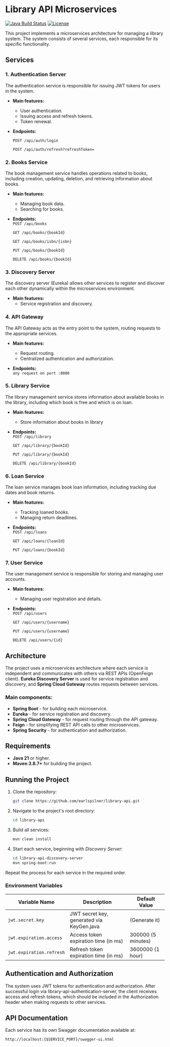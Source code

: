# Library API Microservices

[![Java Build Status](https://github.com/earlspilner/library-api/actions/workflows/maven-build.yml/badge.svg)](https://github.com/earlspilner/the-github-times/actions/workflows/maven-build.yml) [![License](https://img.shields.io/badge/License-MIT-blue.svg)](https://opensource.org/licenses/MIT)

This project implements a microservices architecture for managing a library system. The system consists of several services, each responsible for its specific functionality.

## Services

### 1. **Authentication Server**
The authentication service is responsible for issuing JWT tokens for users in the system.

- **Main features:**
  - User authentication.
  - Issuing access and refresh tokens.
  - Token renewal.

- **Endpoints:**
    
  `POST /api/auth/login`
  
  `POST /api/auth/refresh?refreshToken=`  

### 2. **Books Service**
The book management service handles operations related to books, including creation, updating, deletion, and retrieving information about books.

- **Main features:**
  - Managing book data.
  - Searching for books.

- **Endpoints:**  
  `POST /api/books`

  `GET /api/books/{bookId}`
  
  `GET /api/books/isbn/{isbn}`

  `PUT /api/books/{bookId}`

  `DELETE /api/books/{bookId}`

### 3. **Discovery Server**
The discovery server (Eureka) allows other services to register and discover each other dynamically within the microservices environment.

- **Main features:**
  - Service registration and discovery.

### 4. **API Gateway**
The API Gateway acts as the entry point to the system, routing requests to the appropriate services.

- **Main features:**
  - Request routing.
  - Centralized authentication and authorization.

- **Endpoints:**  
  `any request on port :8080` 

### 5. **Library Service**
The library management service stores information about available books in the library, including which book is free and which is on loan.

- **Main features:**
  - Store information about books in library

- **Endpoints:**  
  `POST /api/library`

  `GET /api/library/{bookId}`

  `PUT /api/library/{bookId}`

  `DELETE /api/library/{bookId}`

### 6. **Loan Service**
The loan service manages book loan information, including tracking due dates and book returns.

- **Main features:**
  - Tracking loaned books.
  - Managing return deadlines.

- **Endpoints:**  
  `POST /api/loans`

  `GET /api/loans/{loanId}`

  `PUT /api/loans/{bookId}`

### 7. **User Service**
The user management service is responsible for storing and managing user accounts.

- **Main features:**
  - Managing user registration and details.

- **Endpoints:**  
  `POST /api/users`

  `GET /api/users/{username}`

  `PUT /api/users/{username}`

  `DELETE /api/users/{id}`

## Architecture

The project uses a microservices architecture where each service is independent and communicates with others via REST APIs (OpenFeign client). **Eureka Discovery Server** is used for service registration and discovery, and **Spring Cloud Gateway** routes requests between services.

### Main components:
- **Spring Boot** - for building each microservice.
- **Eureka** - for service registration and discovery.
- **Spring Cloud Gateway** - for request routing through the API gateway.
- **Feign** - for simplifying REST API calls to other microservices.
- **Spring Security** - for authentication and authorization.

## Requirements

- **Java 21** or higher.
- **Maven 3.8.7+** for building the project.

## Running the Project

1. Clone the repository:
   ```bash
   git clone https://github.com/earlspilner/library-api.git
   ```

2. Navigate to the project's root directory:
   ```bash
   cd library-api
   ```

3. Build all services:
   ```bash
   mvn clean install
   ```

4. Start each service, beginning with *Discovery Server*:
   ```bash
   cd library-api-discovery-server
   mvn spring-boot:run
   ```
Repeat the process for each service in the required order.

### Environment Variables

| Variable Name              | Description                              | Default Value |
|----------------------------|------------------------------------------|---------------|
| `jwt.secret.key`            | JWT secret key, generated via KeyGen.java| (Generate it) |
| `jwt.expiration.access`     | Access token expiration time (in ms)     | 300000 (5 minutes) |
| `jwt.expiration.refresh`    | Refresh token expiration time (in ms)    | 3600000 (1 hour) |

## Authentication and Authorization

The system uses JWT tokens for authentication and authorization. After successful login via library-api-authentication-server, the client receives access and refresh tokens, which should be included in the Authorization header when making requests to other services.

## API Documentation

Each service has its own Swagger documentation available at:
```arduino
http://localhost:{$SERVICE_PORT}/swagger-ui.html
```
